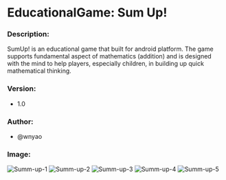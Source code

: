 # EducationalGame: Sum Up!

### Description:
SumUp! is an educational game that built for android platform. The game supports fundamental aspect of mathematics (addition) and is designed with the mind to help players, especially children, in building up quick mathematical thinking. 

### Version:
- 1.0

### Author:
- @wnyao

### Image:
![Summ-up-1](https://github.com/wnyao/cp3406_mobile_computing/blob/master/SampleImages(README)/sum-up-1.png)
![Summ-up-2](https://github.com/wnyao/cp3406_mobile_computing/blob/master/SampleImages(README)/sum-up-2.png)
![Summ-up-3](https://github.com/wnyao/cp3406_mobile_computing/blob/master/SampleImages(README)/sum-up-3.png)
![Summ-up-4](https://github.com/wnyao/cp3406_mobile_computing/blob/master/SampleImages(README)/sum-up-4.png)
![Summ-up-5](https://github.com/wnyao/cp3406_mobile_computing/blob/master/SampleImages(README)/sum-up-5.png)

